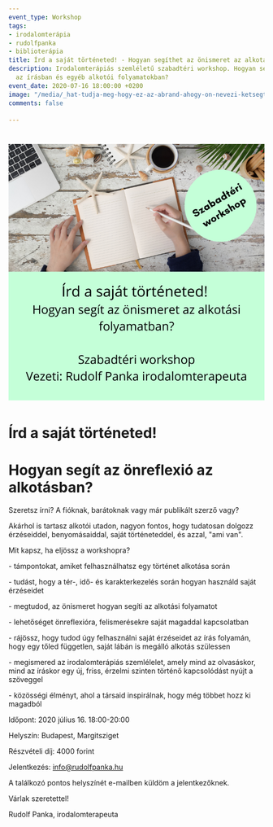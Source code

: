 ```yaml
---
event_type: Workshop
tags:
- irodalomterápia
- rudolfpanka
- biblioterápia
title: Írd a saját történeted! - Hogyan segíthet az önismeret az alkotásban?
description: Irodalomterápiás szemléletű szabadtéri workshop. Hogyan segíthet az önismeret
  az írásban és egyéb alkotói folyamatokban?
event_date: 2020-07-16 18:00:00 +0200
image: "/media/_hat-tudja-meg-hogy-ez-az-abrand-ahogy-on-nevezi-ketsegtelenul-megvalosul-ezt-higgye-el-de-nem-most-mert-minden-cselekvesnek-megvan-a-maga-torvenye-ez-lelki-pszichologiai-dolog-ahho-2020-06-29t125020-268.png"
comments: false

---
```

# ![](/media/_hat-tudja-meg-hogy-ez-az-abrand-ahogy-on-nevezi-ketsegtelenul-megvalosul-ezt-higgye-el-de-nem-most-mert-minden-cselekvesnek-megvan-a-maga-torvenye-ez-lelki-pszichologiai-dolog-ahho-2020-06-29t125020-268.png)

# Írd a saját történeted! 

# Hogyan segít az önreflexió az alkotásban?

Szeretsz írni? A fióknak, barátoknak vagy már publikált szerző vagy?

Akárhol is tartasz alkotói utadon, nagyon fontos, hogy tudatosan dolgozz érzéseiddel, benyomásaiddal, saját történeteddel, és azzal, "ami van".

Mit kapsz, ha eljössz a workshopra?

\- támpontokat, amiket felhasználhatsz egy történet alkotása során

\- tudást, hogy a tér-, idő- és karakterkezelés során hogyan használd saját érzéseidet

\- megtudod, az önismeret hogyan segíti az alkotási folyamatot

\- lehetőséget önreflexióra, felismerésekre saját magaddal kapcsolatban

\- rájössz, hogy tudod úgy felhasználni saját érzéseidet az írás folyamán, hogy egy tőled független, saját lábán is megálló alkotás szülessen

\- megismered az irodalomterápiás szemlélelet, amely mind az olvasáskor, mind az íráskor egy új, friss, érzelmi szinten történő kapcsolódást nyújt a szöveggel

\- közösségi élményt, ahol a társaid inspirálnak, hogy még többet hozz ki magadból

Időpont: 2020 július 16. 18:00-20:00

Helyszín: Budapest, Margitsziget

Részvételi díj: 4000 forint

Jelentkezés: info@rudolfpanka.hu

A találkozó pontos helyszínét e-mailben küldöm a jelentkezőknek.

Várlak szeretettel!

Rudolf Panka, irodalomterapeuta